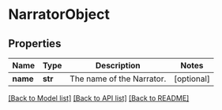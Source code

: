 # NarratorObject

## Properties
Name | Type | Description | Notes
------------ | ------------- | ------------- | -------------
**name** | **str** | The name of the Narrator.  | [optional] 

[[Back to Model list]](../README.md#documentation-for-models) [[Back to API list]](../README.md#documentation-for-api-endpoints) [[Back to README]](../README.md)

